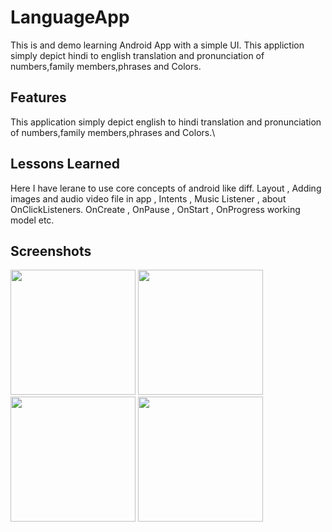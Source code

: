 
# LanguageApp

This is and demo learning Android App with a simple UI.
This appliction simply depict hindi to english translation and pronunciation of numbers,family members,phrases and Colors.


## Features

This application simply depict english to hindi translation and pronunciation of numbers,family members,phrases and Colors.\


## Lessons Learned

Here I have lerane to use core concepts of android like diff. Layout , Adding images and audio video file in app , Intents , Music Listener , about OnClickListeners. 
OnCreate , OnPause , OnStart , OnProgress working model etc.


## Screenshots

<img src="https://user-images.githubusercontent.com/84755719/154401746-dee3fe72-11e3-4e8a-8f61-1808a765018a.png" width="200" height="200" />
<img src="https://user-images.githubusercontent.com/84755719/154401769-43706676-fb21-4fea-ad04-65f1b22fedb1.png" width="200" height="200" />

<img src="https://user-images.githubusercontent.com/84755719/154401862-340bc52d-e07d-4809-be78-bca78260c808.png" width="200" height="200" />
<img src="https://user-images.githubusercontent.com/84755719/154401875-e1a2d171-363e-41b1-ad26-dde2ef78b433.png" width="200" height="200" />
